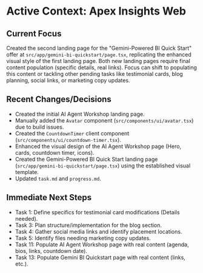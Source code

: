 # Active Context: Apex Insights Web

## Current Focus

Created the second landing page for the "Gemini-Powered BI Quick Start" offer at `src/app/gemini-bi-quickstart/page.tsx`, replicating the enhanced visual style of the first landing page. Both new landing pages require final content population (specific details, real links). Focus can shift to populating this content or tackling other pending tasks like testimonial cards, blog planning, social links, or marketing copy updates.

## Recent Changes/Decisions

*   Created the initial AI Agent Workshop landing page.
*   Manually added the `Avatar` component (`src/components/ui/avatar.tsx`) due to build issues.
*   Created the `CountdownTimer` client component (`src/components/ui/countdown-timer.tsx`).
*   Enhanced the visual design of the AI Agent Workshop page (Hero, cards, countdown timer, icons).
*   Created the Gemini-Powered BI Quick Start landing page (`src/app/gemini-bi-quickstart/page.tsx`) using the established visual template.
*   Updated `task.md` and `progress.md`.

## Immediate Next Steps

*   Task 1: Define specifics for testimonial card modifications (Details needed).
*   Task 3: Plan structure/implementation for the blog section.
*   Task 4: Gather social media links and identify placement locations.
*   Task 5: Identify files needing marketing copy updates.
*   Task 11: Populate AI Agent Workshop page with real content (agenda, bios, links, countdown date).
*   Task 13: Populate Gemini BI Quickstart page with real content (links, etc.). 